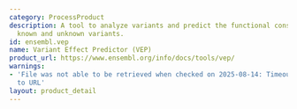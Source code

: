```yaml
---
category: ProcessProduct
description: A tool to analyze variants and predict the functional consequences of
  known and unknown variants.
id: ensembl.vep
name: Variant Effect Predictor (VEP)
product_url: https://www.ensembl.org/info/docs/tools/vep/
warnings:
- 'File was not able to be retrieved when checked on 2025-08-14: Timeout connecting
  to URL'
layout: product_detail
---
```

